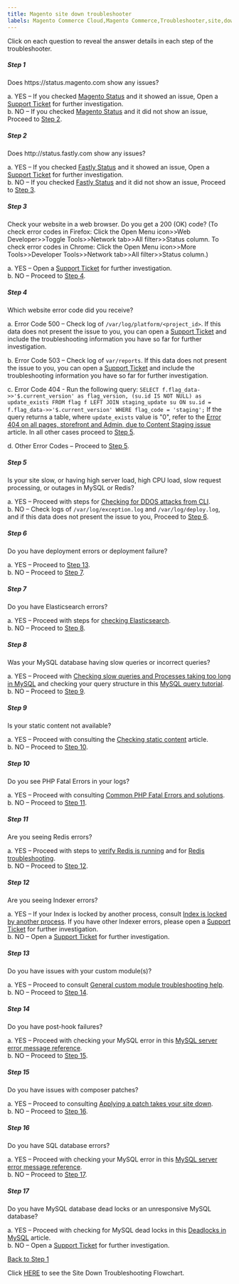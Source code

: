```yaml
---
title: Magento site down troubleshooter
labels: Magento Commerce Cloud,Magento Commerce,Troubleshooter,site,down,decision,tree,how to
---
```


Click on each question to reveal the answer details in each step of the troubleshooter.

<!---------This opens the main level that holds everything.--------------->

<div class="zd-accordion">
<!---------This is one whole accordion panel.--------------->
<div class="zd-accordion-panel">
<h5>Step 1</h5>
<div class="zd-accordion-section">Does https://status.magento.com show any issues?</div>
<p class="zd-accordion-text">a. YES – If you checked <a href="https://status.magento.com">Magento Status</a> and it showed an issue, Open a <a href="https://support.magento.com/hc/en-us/articles/360019088251-Submit-a-support-ticket">Support Ticket</a> for further investigation.<br/> b. NO – If you checked <a href="https://status.magento.com">Magento Status</a> and it did not show an issue, Proceed to <a class="accordion-anchor" href="#zd-accordion-2">Step 2</a>.</p>
</div>
<!---------This is one whole accordion panel.--------------->
<div class="zd-accordion-panel">
<h5>Step 2</h5>
<div class="zd-accordion-section">Does http://status.fastly.com show any issues?</div>
<p class="zd-accordion-text">a. YES – If you checked <a href="https://status.fastly.com/">Fastly Status</a> and it showed an issue, Open a <a href="https://support.magento.com/hc/en-us/articles/360019088251-Submit-a-support-ticket">Support Ticket</a> for further investigation.<br/> b. NO – If you checked <a href="https://status.fastly.com/">Fastly Status</a> and it did not show an issue, Proceed to <a class="accordion-anchor" href="#zd-accordion-3">Step 3</a>.</p>
</div>
<!---------This is one whole accordion panel.--------------->
<div class="zd-accordion-panel">
<h5>Step 3</h5>
<div class="zd-accordion-section">Check your website in a web browser. Do you get a 200 (OK) code?  (To check error codes in Firefox: Click the Open Menu icon>>Web Developer>>Toggle Tools>>Network tab>>All filter>>Status column. To check error codes in Chrome: Click the Open Menu icon>>More Tools>>Developer Tools>>Network tab>>All filter>>Status column.)</div>
<p class="zd-accordion-text">a. YES – Open a <a href="https://support.magento.com/hc/en-us/articles/360019088251-Submit-a-support-ticket">Support Ticket</a> for further investigation.<br/> b. NO – Proceed to <a class="accordion-anchor" href="#zd-accordion-4">Step 4</a>.</p>
</div>
<!---------This is one whole accordion panel.--------------->
<div class="zd-accordion-panel">
<h5>Step 4</h5>
<div class="zd-accordion-section">Which website error code did you receive?</div>
<p class="zd-accordion-text">a. Error Code 500 – Check log of <code>/var/log/platform/&lt;project_id></code>. If this data does not present the issue to you, you can open a <a href="https://support.magento.com/hc/en-us/articles/360019088251-Submit-a-support-ticket">Support Ticket</a> and include the troubleshooting information you have so far for further investigation.</p>
<p class="zd-accordion-text">b. Error Code 503 – Check log of <code>var/reports</code>. If this data does not present the issue to you, you can open a <a href="https://support.magento.com/hc/en-us/articles/360019088251-Submit-a-support-ticket">Support Ticket</a> and include the troubleshooting information you have so far for further investigation.</p>
<p class="zd-accordion-text">c. Error Code 404 - Run the following query: <code>SELECT f.flag_data->>'$.current_version' as flag_version, (su.id IS NOT NULL) as update_exists FROM flag f LEFT JOIN staging_update su ON su.id = f.flag_data->>'$.current_version' WHERE flag_code = 'staging';</code> If the query returns a table, where <code>update_exists</code> value is "0", refer to the <a href="https://support.magento.com/hc/en-us/articles/360000262174">Error 404 on all pages, storefront and Admin, due to Content Staging issue</a> article. In all other cases proceed to <a class="accordion-anchor" href="#zd-accordion-5">Step 5</a>.</p>
<p class="zd-accordion-text">d. Other Error Codes – Proceed to <a class="accordion-anchor" href="#zd-accordion-5">Step 5</a>.</p>
</div>
<!---------This is one whole accordion panel.--------------->
<div class="zd-accordion-panel">
<h5>Step 5</h5>
<div class="zd-accordion-section">Is your site slow, or having high server load, high CPU load, slow request processing, or outages in MySQL or Redis?</div>
<p class="zd-accordion-text">a. YES – Proceed with steps for <a href="https://support.magento.com/hc/en-us/articles/360030941932">Checking for DDOS attacks from CLI</a>.<br/> b. NO – Check logs of <code>/var/log/exception.log</code> and <code>/var/log/deploy.log</code>, and if this data does not present the issue to you, Proceed to <a class="accordion-anchor" href="#zd-accordion-6">Step 6</a>.</p>
</div>
<!---------This is one whole accordion panel.--------------->
<div class="zd-accordion-panel">
<h5>Step 6</h5>
<div class="zd-accordion-section">Do you have deployment errors or deployment failure?</div>
<p class="zd-accordion-text">a. YES – Proceed to <a class="accordion-anchor" href="#zd-accordion-13">Step 13</a>.<br/> b. NO – Proceed to <a class="accordion-anchor" href="#zd-accordion-7">Step 7</a>.</p>
</div>
<!---------This is one whole accordion panel.--------------->
<div class="zd-accordion-panel">
<h5>Step 7</h5>
<div class="zd-accordion-section">Do you have Elasticsearch errors?</div>
<p class="zd-accordion-text">a. YES – Proceed with steps for <a href="https://devdocs.magento.com/guides/v2.3/config-guide/elasticsearch/configure-magento.html">checking Elasticsearch</a>.<br/> b. NO – Proceed to <a class="accordion-anchor" href="#zd-accordion-8">Step 8</a>.</p>
</div>
<!---------This is one whole accordion panel.--------------->
<div class="zd-accordion-panel">
<h5>Step 8</h5>
<div class="zd-accordion-section">Was your MySQL database having slow queries or incorrect queries?</div>
<p class="zd-accordion-text">a. YES – Proceed with <a href="https://support.magento.com/hc/en-us/articles/360030903091">Checking slow queries and Processes taking too long in MySQL</a> and checking your query structure in this <a href="https://dev.mysql.com/doc/refman/5.5/en/entering-queries.html">MySQL query tutorial</a>.<br/> b. NO – Proceed to <a class="accordion-anchor" href="#zd-accordion-9">Step 9</a>.</p>
</div>
<!---------This is one whole accordion panel.--------------->
<div class="zd-accordion-panel">
<h5>Step 9</h5>
<div class="zd-accordion-section">Is your static content not available?</div>
<p class="zd-accordion-text">a. YES – Proceed with consulting the <a href="https://support.magento.com/hc/en-us/articles/360031624091">Checking static content</a> article.<br/> b. NO – Proceed to <a class="accordion-anchor" href="#zd-accordion-10">Step 10</a>.</p>
</div>
<!---------This is one whole accordion panel.--------------->
<div class="zd-accordion-panel">
<h5>Step 10</h5>
<div class="zd-accordion-section">Do you see PHP Fatal Errors in your logs?</div>
<p class="zd-accordion-text">a. YES – Proceed with consulting <a href="https://support.magento.com/hc/en-us/articles/360030568432">Common PHP Fatal Errors and solutions</a>.<br/> b. NO – Proceed to <a class="accordion-anchor" href="#zd-accordion-11">Step 11</a>.</p>
</div>
<!---------This is one whole accordion panel.--------------->
<div class="zd-accordion-panel">
<h5>Step 11</h5>
<div class="zd-accordion-section">Are you seeing Redis errors?</div>
<p class="zd-accordion-text">a. YES – Proceed with steps to <a href="https://devdocs.magento.com/guides/v2.3/config-guide/redis/redis-session.html#redis-verify">verify Redis is running</a> and for <a href="https://redis.io/topics/problems">Redis troubleshooting</a>.<br/> b. NO – Proceed to <a class="accordion-anchor" href="#zd-accordion-12">Step 12</a>.</p>
</div>
<!---------This is one whole accordion panel.--------------->
<div class="zd-accordion-panel">
<h5>Step 12</h5>
<div class="zd-accordion-section">Are you seeing Indexer errors?</div>
<p class="zd-accordion-text">a. YES – If your Index is locked by another process, consult <a href="https://support.magento.com/hc/en-us/articles/360030683752">Index is locked by another process</a>. If you have other Indexer errors, please open a <a href="https://support.magento.com/hc/en-us/articles/360019088251-Submit-a-support-ticket">Support Ticket</a> for further investigation.<br/> b. NO – Open a <a href="https://support.magento.com/hc/en-us/articles/360019088251-Submit-a-support-ticket">Support Ticket</a> for further investigation.</p>
</div>
<!---------This is one whole accordion panel.--------------->
<div class="zd-accordion-panel">
<h5>Step 13</h5>
<div class="zd-accordion-section">Do you have issues with your custom module(s)?</div>
<p class="zd-accordion-text">a. YES – Proceed to consult <a href="https://support.magento.com/hc/en-us/articles/360031030751">General custom module troubleshooting help</a>.<br/> b. NO – Proceed to <a class="accordion-anchor" href="#zd-accordion-14">Step 14</a>.</p>
</div>
<!---------This is one whole accordion panel.--------------->
<div class="zd-accordion-panel">
<h5>Step 14</h5>
<div class="zd-accordion-section">Do you have post-hook failures?</div>
<p class="zd-accordion-text">a. YES – Proceed with checking your MySQL error in this <a href="https://dev.mysql.com/doc/refman/5.5/en/server-error-reference.html">MySQL server error message reference</a>.<br/> b. NO – Proceed to <a class="accordion-anchor" href="#zd-accordion-15">Step 15</a>.</p>
</div>
<!---------This is one whole accordion panel.--------------->
<div class="zd-accordion-panel">
<h5>Step 15</h5>
<div class="zd-accordion-section">Do you have issues with composer patches?</div>
<p class="zd-accordion-text">a. YES – Proceed to consulting <a href="https://support.magento.com/hc/en-us/articles/360030867871">Applying a patch takes your site down</a>.<br/> b. NO – Proceed to <a class="accordion-anchor" href="#zd-accordion-16">Step 16</a>.</p>
</div>
<!---------This is one whole accordion panel.--------------->
<div class="zd-accordion-panel">
<h5>Step 16</h5>
<div class="zd-accordion-section">Do you have SQL database errors?</div>
<p class="zd-accordion-text">a. YES – Proceed with checking your MySQL error in this <a href="https://dev.mysql.com/doc/refman/5.5/en/server-error-reference.html">MySQL server error message reference</a>.<br/> b. NO – Proceed to <a class="accordion-anchor" href="#zd-accordion-17">Step 17</a>.</p>
</div>
<!---------This is one whole accordion panel.--------------->
<div class="zd-accordion-panel">
<h5>Step 17</h5>
<div class="zd-accordion-section">Do you have MySQL database dead locks or an unresponsive MySQL database?</div>
<p class="zd-accordion-text">a. YES – Proceed with checking for MySQL dead locks in this <a href="https://support.magento.com/hc/en-us/articles/360031622211">Deadlocks in MySQL</a> article.<br/> b. NO – Open a <a href="https://support.magento.com/hc/en-us/articles/360019088251-Submit-a-support-ticket">Support Ticket</a> for further investigation.</p>
</div>
<!---------This closes the main level that holds everything.--------------->
</div>

 

[Back to Step 1](#zd-accordion-1)

 

Click [HERE](https://support.magento.com/hc/en-us/articles/360031107111) to see the Site Down Troubleshooting Flowchart.